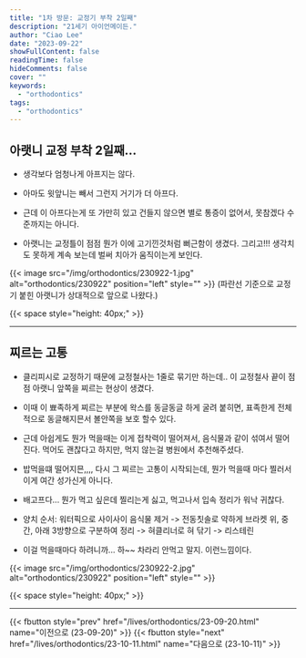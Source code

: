 ```yaml
---
title: "1차 방문: 교정기 부착 2일째"
description: "21세기 아이언메이든."
author: "Ciao Lee"
date: "2023-09-22"
showFullContent: false
readingTime: false
hideComments: false
cover: ""
keywords:
  - "orthodontics"
tags:
  - "orthodontics"
---
```


## 아랫니 교정 부착 2일째...

* 생각보다 엄청나게 아프지는 않다.

* 아마도 윗앞니는 빼서 그런지 거기가 더 아프다.

* 근데 이 아프다는게 또 가만히 있고 건들지 않으면 별로 통증이 없어서, 못참겠다 수준까지는 아니다.

* 아랫니는 교정틀이 점점 뭔가 이에 고기낀것처럼 뻐근함이 생겼다. 그리고!!! 생각치도 못하게 계속 보는데 벌써 치아가 움직이는게 보인다.

{{< image src="/img/orthodontics/230922-1.jpg"
alt="orthodontics/230922"
position="left"
style="" >}}
(파란선 기준으로 교정기 붙힌 아랫니가 상대적으로 앞으로 나왔다.)


{{< space style="height: 40px;" >}}

---


## 찌르는 고통

* 클리피시로 교정하기 때문에 교정철사는 1줄로 묶기만 하는데.. 이 교정철사 끝이 점점 아랫니 앞쪽을 찌르는 현상이 생겼다.

* 이때 이 뾰족하게 찌르는 부분에 왁스를 동글동글 하게 굴려 붙히면, 표족한게 전체적으로 동글해지믄서 볼안쪽을 보호 할수 있다.

* 근데 아쉽게도 뭔가 먹을때는 이게 접착력이 떨어져서, 음식물과 같이 섞여서 떨어진다. 먹어도 괜찮다고 하지만, 먹지 않는걸 병원에서 추천해주셨다.

* 밥먹을떄 떨어지믄,,,, 다시 그 찌르는 고통이 시작되는데, 뭔가 먹을때 마다 찔러서 이게 여간 성가신게 아니다.

* 배고프다... 뭔가 먹고 싶은데 찔리는게 싫고, 먹고나서 입속 정리가 워낙 귀찮다.

* 양치 순서: 워터픽으로 사이사이 음식물 제거 -> 전동칫솔로 약하게 브라켓 위, 중간, 아래 3방향으로 구분하여 정리 -> 혀클리너로 혀 닦기 -> 리스테린

* 이걸 먹을때마다 하려니까... 하~~ 차라리 안먹고 말지. 이런느낌이다.

{{< image src="/img/orthodontics/230922-2.jpg"
alt="orthodontics/230922"
position="left"
style="" >}}



{{< space style="height: 40px;" >}}

---

{{< fbutton style="prev" href="/lives/orthodontics/23-09-20.html" name="이전으로 (23-09-20)" >}}
{{< fbutton style="next" href="/lives/orthodontics/23-10-11.html" name="다음으로 (23-10-11)" >}}
